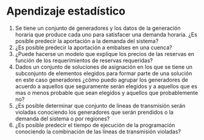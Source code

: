 # Apendizaje estadístico

1. Se tiene un conjunto de generadores y los datos de la generación horaria que produce cada uno para satisfacer una demanda horaria. ¿Es posible predecir la aportación a la demanda del sistema?
2. ¿Es posible predecir la aportación a embalses en una cuenca?
3. ¿Puede hacerse un modelo que explique los precios de las reservas en función de los requerimientos de reservas requeridas?
4. Dados un conjunto de soluciones de asignación en los que se tiene un subconjunto de elementos elegidos para formar parte de una solución en este caso generadores ¿cómo puedo agrupar los generadores de acuerdo a aquellos que seguramente serán elegidos y a aquellos que es mas o menos probable que sean elegidos y aquellos que probablemente no?
5. ¿Es posible determinar que conjunto de lineas de transmisión serán violadas conociendo los generadores que serán prendidos o la demanda del sistema o por regiones?
6. ¿Es posible predecir el tiempo de ejecución de la programación conociendo la combinación de las lineas de transmisión violadas?
